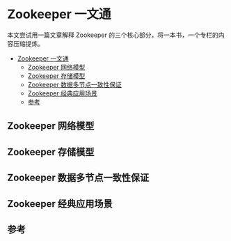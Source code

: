 # Zookeeper 一文通

本文尝试用一篇文章解释 Zookeeper 的三个核心部分，将一本书，一个专栏的内容压缩提炼。

<!-- TOC -->

- [Zookeeper 一文通](#zookeeper-一文通)
    - [Zookeeper 网络模型](#zookeeper-网络模型)
    - [Zookeeper 存储模型](#zookeeper-存储模型)
    - [Zookeeper 数据多节点一致性保证](#zookeeper-数据多节点一致性保证)
    - [Zookeeper 经典应用场景](#zookeeper-经典应用场景)
    - [参考](#参考)

<!-- /TOC -->

## Zookeeper 网络模型



## Zookeeper 存储模型

## Zookeeper 数据多节点一致性保证

## Zookeeper 经典应用场景

## 参考